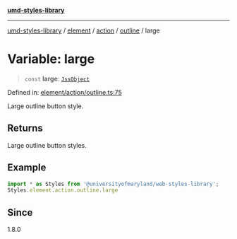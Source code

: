 [**umd-styles-library**](../../../../../../README.md)

***

[umd-styles-library](../../../../../../modules.md) / [element](../../../../../README.md) / [action](../../../README.md) / [outline](../README.md) / large

# Variable: large

> `const` **large**: [`JssObject`](../../../../../../utilities/namespaces/transform/type-aliases/JssObject.md)

Defined in: [element/action/outline.ts:75](https://github.com/UMD-Digital/design-system/blob/2d95010ba8e3e1595ebab66599330577b600c5fb/packages/styles/source/element/action/outline.ts#L75)

Large outline button style.

## Returns

Large outline button styles.

## Example

```typescript
import * as Styles from '@universityofmaryland/web-styles-library';
Styles.element.action.outline.large
```

## Since

1.8.0
